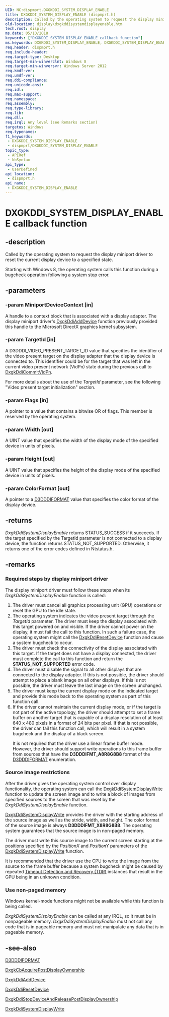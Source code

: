 ```yaml
---
UID: NC:dispmprt.DXGKDDI_SYSTEM_DISPLAY_ENABLE
title: DXGKDDI_SYSTEM_DISPLAY_ENABLE (dispmprt.h)
description: Called by the operating system to request the display miniport driver to reset the current display device to a specified state.
old-location: display\dxgkddisystemdisplayenable.htm
tech.root: display
ms.date: 05/10/2018
keywords: ["DXGKDDI_SYSTEM_DISPLAY_ENABLE callback function"]
ms.keywords: DXGKDDI_SYSTEM_DISPLAY_ENABLE, DXGKDDI_SYSTEM_DISPLAY_ENABLE callback, DxgkDdiSystemDisplayEnable, DxgkDdiSystemDisplayEnable callback function [Display Devices], display.dxgkddisystemdisplayenable, dispmprt/DxgkDdiSystemDisplayEnable
req.header: dispmprt.h
req.include-header: 
req.target-type: Desktop
req.target-min-winverclnt: Windows 8
req.target-min-winversvr: Windows Server 2012
req.kmdf-ver: 
req.umdf-ver: 
req.ddi-compliance: 
req.unicode-ansi: 
req.idl: 
req.max-support: 
req.namespace: 
req.assembly: 
req.type-library: 
req.lib: 
req.dll: 
req.irql: Any level (see Remarks section)
targetos: Windows
req.typenames: 
f1_keywords:
 - DXGKDDI_SYSTEM_DISPLAY_ENABLE
 - dispmprt/DXGKDDI_SYSTEM_DISPLAY_ENABLE
topic_type:
 - APIRef
 - kbSyntax
api_type:
 - UserDefined
api_location:
 - dispmprt.h
api_name:
 - DXGKDDI_SYSTEM_DISPLAY_ENABLE
---
```


# DXGKDDI_SYSTEM_DISPLAY_ENABLE callback function


## -description

Called by the operating system to request the display miniport driver to reset the current  display device to a specified state.

Starting with Windows 8, the operating system calls this function during a bugcheck operation following a system stop error.

## -parameters

### -param MiniportDeviceContext [in]


A handle to a context block that is associated with a display adapter. The display miniport driver's <a href="/windows-hardware/drivers/ddi/dispmprt/nc-dispmprt-dxgkddi_add_device">DxgkDdiAddDevice</a> function previously provided this handle to the Microsoft DirectX graphics kernel subsystem.

### -param TargetId [in]


A D3DDDI_VIDEO_PRESENT_TARGET_ID value that specifies the identifier of the video present target on the display adapter that the display device is connected to. This identifier could be for the target that was left in the current video present network (VidPn) state during the previous call to <a href="/windows-hardware/drivers/ddi/d3dkmddi/nc-d3dkmddi-dxgkddi_commitvidpn">DxgkDdiCommitVidPn</a>.

For more details about the use of the <i>TargetId</i> parameter, see the following "Video present target initialization" section.

### -param Flags [in]


A pointer to a value that contains a bitwise OR of flags. This member is reserved by the operating system.

### -param Width [out]


A UINT value that specifies the width of the display mode of the specified device in units of pixels.

### -param Height [out]


A UINT value that specifies the height of the display mode  of the specified device in units of pixels.

### -param ColorFormat [out]


A pointer to a <a href="/windows-hardware/drivers/ddi/d3dukmdt/ne-d3dukmdt-_d3dddiformat">D3DDDIFORMAT</a> value that specifies the color format of the display device.

## -returns

<i>DxgkDdiSystemDisplayEnable</i> returns STATUS_SUCCESS if it succeeds. If the target specified by the TargetId parameter is not connected to a display device, the function returns STATUS_NOT_SUPPORTED. Otherwise, it returns one of the error codes defined in Ntstatus.h.

## -remarks

<h3><a id="Required_steps_by_display_miniport_driver"></a><a id="required_steps_by_display_miniport_driver"></a><a id="REQUIRED_STEPS_BY_DISPLAY_MINIPORT_DRIVER"></a>Required steps by display miniport driver</h3>
The display miniport driver must follow these steps when its <i>DxgkDdiSystemDisplayEnable</i> function is called:

<ol>
<li>The driver must cancel all graphics processing unit (GPU) operations or reset the GPU to the idle state.</li>
<li>The operating system indicates the video present target through the <i>TargetId</i> parameter. The driver  must keep the display associated with this target powered on and visible. If the driver cannot power on the display, it must fail the call to this function. In such a failure case, the operating system might call the <a href="/windows-hardware/drivers/ddi/dispmprt/nc-dispmprt-dxgkddi_reset_device">DxgkDdiResetDevice</a> function and cause a system bugcheck to occur.</li>
<li>The driver must check the connectivity of the display associated with this target. If the target does not have a display connected, the driver must complete the call to this function and return the <b>STATUS_NOT_SUPPORTED</b> error code.</li>
<li>The driver must disable the signal to all other displays that are connected to the display adapter. If this is not possible, the driver should attempt to place a blank image on all other displays. If this is not possible, the driver must leave the last image on the screen unchanged.</li>
<li>The driver must keep the current display mode on the indicated target and provide this mode back to the operating system as part of this function call.</li>
<li>
If the driver cannot maintain the current display mode, or if the target is not part of the active topology, the driver should attempt to set a frame buffer on another target that is capable of a display resolution of at least 640 x 480 pixels in a format of 24 bits per pixel. If that is not possible, the driver can fail this function call, which will result in a system bugcheck and the display of a black screen.

It is not required that the driver use a linear frame buffer mode. However, the driver should support write operations to this frame buffer from sources that have the  <b>D3DDDIFMT_A8R8G8B8</b> format of the <a href="/windows-hardware/drivers/ddi/d3dukmdt/ne-d3dukmdt-_d3dddiformat">D3DDDIFORMAT</a> enumeration.

</li>
</ol>
<h3><a id="Source_image_restrictions"></a><a id="source_image_restrictions"></a><a id="SOURCE_IMAGE_RESTRICTIONS"></a>Source image restrictions</h3>
After the driver gives the operating system control over display  functionality, the operating system can call the <a href="/windows-hardware/drivers/ddi/dispmprt/nc-dispmprt-dxgkddi_system_display_write">DxgkDdiSystemDisplayWrite</a> function to update the screen image and to write a block of images from specified sources to the screen that was reset by the <i>DxgkDdiSystemDisplayEnable</i> function.


<a href="/windows-hardware/drivers/ddi/dispmprt/nc-dispmprt-dxgkddi_system_display_write">DxgkDdiSystemDisplayWrite</a> provides the driver with the starting address of the source image as well as the stride, width, and height. The color format of the source image is always <b>D3DDDIFMT_X8R8G8B8</b>. The operating system guarantees that the source image is in non-paged memory.

The  driver must write this source image to the current screen starting at the positions specified by the <i>PositionX</i> and <i>PositionY</i> parameters of the <a href="/windows-hardware/drivers/ddi/dispmprt/nc-dispmprt-dxgkddi_system_display_write">DxgkDdiSystemDisplayWrite</a> function.

It is recommended that the driver use the CPU to write the image from the source to the frame buffer because a system bugcheck might be caused by repeated <a href="/windows-hardware/drivers/display/timeout-detection-and-recovery">Timeout Detection and Recovery (TDR)</a> instances that result in the GPU being in an unknown condition.

<h3><a id="Use_non-paged_memory"></a><a id="use_non-paged_memory"></a><a id="USE_NON-PAGED_MEMORY"></a>Use non-paged memory</h3>
Windows kernel-mode functions might not be available while this function is being called.

<i>DxgkDdiSystemDisplayEnable</i> can be called at any IRQL, so it must be in nonpageable memory. <i>DxgkDdiSystemDisplayEnable</i> must not call any code that is in pageable memory and must not manipulate any data that is in pageable memory.

## -see-also

<a href="/windows-hardware/drivers/ddi/d3dukmdt/ne-d3dukmdt-_d3dddiformat">D3DDDIFORMAT</a>



<a href="/windows-hardware/drivers/ddi/dispmprt/nc-dispmprt-dxgkcb_acquire_post_display_ownership">DxgkCbAcquirePostDisplayOwnership</a>



<a href="/windows-hardware/drivers/ddi/dispmprt/nc-dispmprt-dxgkddi_add_device">DxgkDdiAddDevice</a>



<a href="/windows-hardware/drivers/ddi/dispmprt/nc-dispmprt-dxgkddi_reset_device">DxgkDdiResetDevice</a>



<a href="/windows-hardware/drivers/ddi/dispmprt/nc-dispmprt-dxgkddi_stop_device_and_release_post_display_ownership">DxgkDdiStopDeviceAndReleasePostDisplayOwnership</a>



<a href="/windows-hardware/drivers/ddi/dispmprt/nc-dispmprt-dxgkddi_system_display_write">DxgkDdiSystemDisplayWrite</a>


